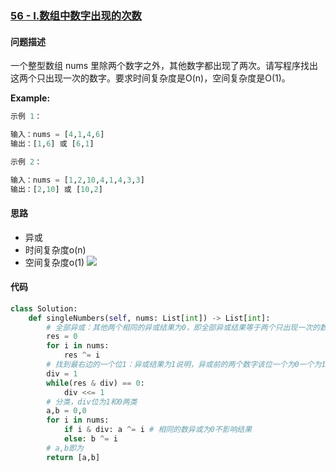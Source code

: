 ### [56 - I.数组中数字出现的次数](https://leetcode-cn.com/problems/shu-zu-zhong-shu-zi-chu-xian-de-ci-shu-lcof/)

#### 问题描述
一个整型数组 nums 里除两个数字之外，其他数字都出现了两次。请写程序找出这两个只出现一次的数字。要求时间复杂度是O(n)，空间复杂度是O(1)。

**Example:**
```python
示例 1：

输入：nums = [4,1,4,6]
输出：[1,6] 或 [6,1]
```

```python
示例 2：

输入：nums = [1,2,10,4,1,4,3,3]
输出：[2,10] 或 [10,2]
```

#### 思路
- 异或
- 时间复杂度o(n)
- 空间复杂度o(1)
![](http://markdown.diobrando0825.cn/2021-01-01-%E5%89%91%E6%8C%87Offer%2056-1-2.jpg)
#### 代码

```python
class Solution:
    def singleNumbers(self, nums: List[int]) -> List[int]:
        # 全部异或：其他两个相同的异或结果为0，即全部异或结果等于两个只出现一次的数字异或
        res = 0
        for i in nums:
            res ^= i
        # 找到最右边的一个位1：异或结果为1说明，异或前的两个数字该位一个为0一个为1，依次可以对全部数分类
        div = 1
        while(res & div) == 0:
            div <<= 1
        # 分类，div位为1和0两类
        a,b = 0,0
        for i in nums:
            if i & div: a ^= i # 相同的数异或为0不影响结果
            else: b ^= i
        # a,b即为
        return [a,b]
```
